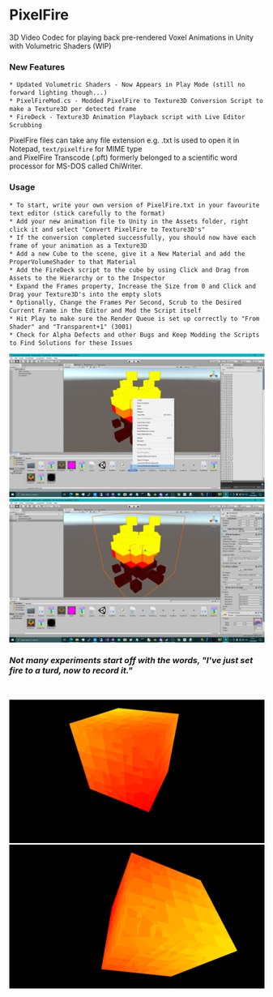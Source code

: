 # PixelFire
3D Video Codec for playing back pre-rendered Voxel Animations in Unity with Volumetric Shaders (WIP)

### New Features
```
* Updated Volumetric Shaders - Now Appears in Play Mode (still no forward lighting though...)
* PixelFireMod.cs - Modded PixelFire to Texture3D Conversion Script to make a Texture3D per detected frame
* FireDeck - Texture3D Animation Playback script with Live Editor Scrubbing
```

PixelFire files can take any file extension e.g. .txt is used to open it in Notepad, `text/pixelfire` for MIME type \
and PixelFire Transcode (.pft) formerly belonged to a scientific word processor for MS-DOS called ChiWriter.

### Usage
```
* To start, write your own version of PixelFire.txt in your favourite text editor (stick carefully to the format)
* Add your new animation file to Unity in the Assets folder, right click it and select "Convert PixelFire to Texture3D's"
* If the conversion completed successfully, you should now have each frame of your animation as a Texture3D
* Add a new Cube to the scene, give it a New Material and add the ProperVolumeShader to that Material
* Add the FireDeck script to the cube by using Click and Drag from Assets to the Hierarchy or to the Inspector
* Expand the Frames property, Increase the Size from 0 and Click and Drag your Texture3D's into the empty slots
* Optionally, Change the Frames Per Second, Scrub to the Desired Current Frame in the Editor and Mod the Script itself
* Hit Play to make sure the Render Queue is set up correctly to "From Shader" and "Transparent+1" (3001)
* Check for Alpha Defects and other Bugs and Keep Modding the Scripts to Find Solutions for these Issues
```

![screenshot](https://github.com/TheMindVirus/PixelFire/blob/firedeck/screenshot1.png)
![screenshot](https://github.com/TheMindVirus/PixelFire/blob/firedeck/screenshot2.png)

### *Not many experiments start off with the words, "I've just set fire to a turd, now to record it."*
</br>

![screenshot](https://github.com/TheMindVirus/PixelFire/blob/main/screenshot4.png)
![screenshot](https://github.com/TheMindVirus/PixelFire/blob/main/screenshot5.png)
